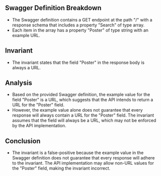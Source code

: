 ## Swagger Definition Breakdown
- The Swagger definition contains a GET endpoint at the path "/" with a response schema that includes a property "Search" of type array.
- Each item in the array has a property "Poster" of type string with an example URL.

## Invariant
- The invariant states that the field "Poster" in the response body is always a URL.

## Analysis
- Based on the provided Swagger definition, the example value for the field "Poster" is a URL, which suggests that the API intends to return a URL for the "Poster" field.
- However, the example value alone does not guarantee that every response will always contain a URL for the "Poster" field. The invariant assumes that the field will always be a URL, which may not be enforced by the API implementation.

## Conclusion
- The invariant is a false-positive because the example value in the Swagger definition does not guarantee that every response will adhere to the invariant. The API implementation may allow non-URL values for the "Poster" field, making the invariant incorrect.
